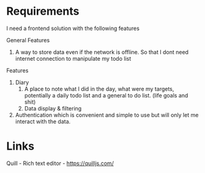 # Requirements

I need a frontend solution with the following features

General Features

1.  A way to store data even if the network is offline. So that I dont need internet connection to manipulate my todo list

Features

1.  Diary 
    1.  A place to note what I did in the day, what were my targets, potentially a daily todo list and a general to do list. (life goals and shit)
    2.  Data display & filtering
2.  Authentication which is convenient and simple to use but will only let me interact with the data.


# Links

Quill - Rich text editor - https://quilljs.com/